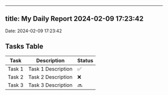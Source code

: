 
---
title: My Daily Report 2024-02-09 17:23:42
---

Date: 2024-02-09 17:23:42

## Tasks Table

| Task | Description | Status |
|------|-------------|--------|
| Task 1 | Task 1 Description | ✅ |
| Task 2 | Task 2 Description | ❌ |
| Task 3 | Task 3 Description | 🔜 |
